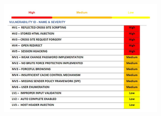![Alt text](https://github.com/Anvesh464/Web_APP_Test/blob/main/Pilot%20Testing/media/Ashok%20Findings.jpeg?raw=true)

